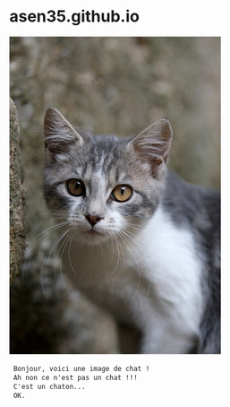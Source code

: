 # asen35.github.io

![Chat](chat.jpg "Chat")
     
     Bonjour, voici une image de chat !
     Ah non ce n'est pas un chat !!!
     C'est un chaton...
     OK.
